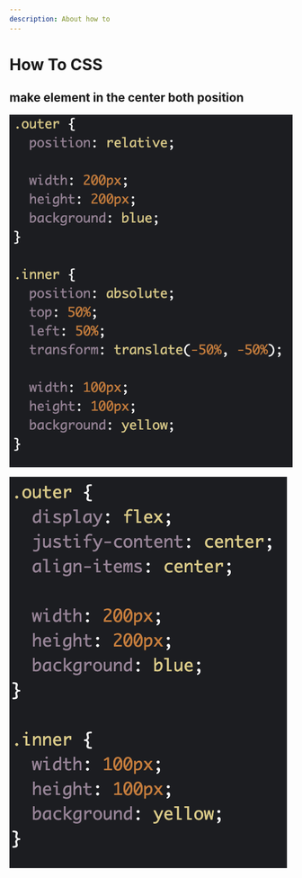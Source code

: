```yaml
---
description: About how to
---
```


# How To CSS

## make element in the center both position



![&amp;lt;div class=&quot;outer&quot;&amp;gt;   &amp;lt;div class=&quot;inner&quot;&amp;gt;   &amp;lt;/div&amp;gt; &amp;lt;/div&amp;gt;](../.gitbook/assets/image%20%282%29.png)

![](../.gitbook/assets/image%20%283%29.png)



